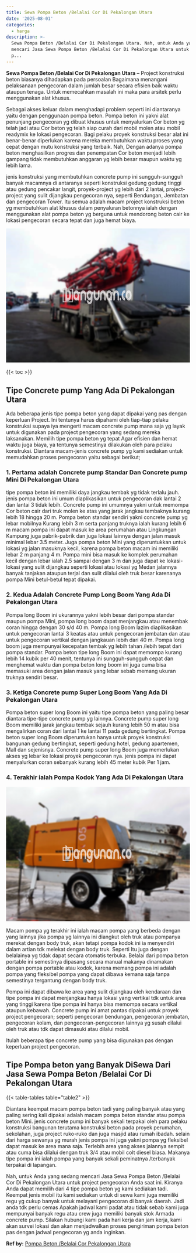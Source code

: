 ```yaml
---
title: Sewa Pompa Beton /Belalai Cor Di Pekalongan Utara
date: '2025-08-01'
categories:
  - harga
description: >-
  Sewa Pompa Beton /Belalai Cor Di Pekalongan Utara. Nah, untuk Anda yang sedang
  mencari Jasa Sewa Pompa Beton /Belalai Cor Di Pekalongan Utara untuk project
  p...
---
```


**Sewa Pompa Beton /Belalai Cor Di Pekalongan Utara** – Project konstruksi beton biasanya dihadapkan pada persoalan Bagaimana menangani pelaksanaan pengecoran dalam jumlah besar secara efisien baik waktu ataupun tenaga. Untuk memecahkan masalah ini maka para arsitek perlu menggunakan alat khusus.

Sebagai akses keluar dalam menghadapi problem seperti ini diantaranya yaitu dengan penggunaan pompa beton. Pompa beton ini yakni alat penunjang pengecoran yg dibuat khusus untuk menyalurkan Cor beton yg telah jadi atau Cor beton yg telah siap curah dari mobil molen atau mobil readymix ke lokasi pengecoran. Bagi pelaku proyek konstruksi besar alat ini benar-benar diperlukan karena mereka membutuhkan waktu proses yang cepat dengan mutu konstruksi yang terbaik. Nah, Dengan adanya pompa beton menghasilkan progres dan penempatan Cor beton menjadi lebih gampang tidak membutuhkan anggaran yg lebih besar maupun waktu yg lebih lama.

jenis konstruksi yang membutuhkan concrete pump ini sungguh-sungguh banyak macamnya di antaranya seperti konstruksi gedung gedung tinggi atau gedung pencakar langit, proyek-project yg lebih dari 2 lantai, project-project yang sulit dijangkau pengecoran nya, seperti Bendungan, Jembatan dan pengecoran Tower. Itu semua adalah macam project konstruksi beton yg membutuhkan alat khusus dalam penyaluran betonnya ialah dengan menggunakan alat pompa beton yg berguna untuk mendorong beton cair ke lokasi pengecoran secara tepat dan juga hemat biaya.

![Sewa Pompa Beton /Belalai Cor Di Pekalongan Utara](/images/sewa-concrete-pump-34.png)

{{< toc >}}

## Tipe Concrete pump Yang Ada Di Pekalongan Utara

Ada beberapa jenis tipe pompa beton yang dapat dipakai yang pas dengan keperluan Project. Ini tentunya harus dipahami oleh tiap-tiap pelaku konstruksi supaya iya mengerti macam concrete pump mana saja yg layak untuk digunakan pada project pengecoran yang sedang mereka laksanakan. Memilih tipe pompa beton yg tepat Agar efisien dan hemat waktu juga biaya, ya tentunya semestinya dilakukan oleh para pelaku konstruksi. Diantara macam-jenis concrete pump yg kami sediakan untuk memudahkan proses pengecoran yaitu sebagai berikut;

### 1\. Pertama adalah Concrete pump Standar Dan Concrete pump Mini Di Pekalongan Utara

tipe pompa beton ini memiliki daya jangkau tembak yg tidak terlalu jauh. jenis pompa beton ini umum diaplikasikan untuk pengecoran dak lantai 2 dan lantai 3 tidak lebih. Concrete pump ini umumnya yakni untuk memompa Cor beton cair dari truk molen ke atas yang jarak jangkau tembaknya kurang lebih 18 hingga 20 m. Pompa beton standar sendiri yakni concrete pump yg lebar mobilnya Kurang lebih 3 m serta panjang truknya ialah kurang lebih 6 m macam pompa ini dapat masuk ke area perumahan atau Lingkungan Kampung juga pabrik-pabrik dan juga lokasi lainnya dengan jalan masuk minimal lebar 3.5 meter. Juga pompa beton Mini yang diperuntukkan untuk lokasi yg jalan masuknya kecil, karena pompa beton macam ini memiliki lebar 2 m panjang 4 m. Pompa mini bisa masuk ke komplek perumahan kecil dengan lebar ialah 2.5 sampai dengan 3 m dan juga dapat ke lokasi-lokasi yang sulit dijangkau seperti lokasi atau lokasi yg Medan jalannya banyak tanjakan ataupun terjal dan sulit dilalui oleh truk besar karenanya pompa Mini betul-betul tepat dipakai.

### 2\. Kedua Adalah Concrete Pump Long Boom Yang Ada Di Pekalongan Utara

Pompa long Boom ini ukurannya yakni lebih besar dari pompa standar maupun pompa Mini, pompa long boom dapat menjangkau atau menembak coran hingga dengan 30 s/d 40 m. Pompa long Boom lazim diaplikasikan untuk pengecoran lantai 3 keatas atau untuk pengecoran jembatan dan atau untuk pengecoran vertikal dengan jangkauan lebih dari 40 m. Pompa long boom juga mempunyai kecepatan tembak yg lebih tahan /lebih tepat dari pompa standar. Pompa beton tipe long Boom ini dapat memompa kurang lebih 14 kubik per 40 menit, tentunya ini sungguh-sungguh cepat dan menghemat waktu dan pompa beton long boom ini juga cuma bisa memasuki area dengan jalan masuk yang lebar sebab memang ukuran truknya sendiri besar.

### 3\. Ketiga Concrete pump Super Long Boom Yang Ada Di Pekalongan Utara

Pompa beton super long Boom ini yaitu tipe pompa beton yang paling besar diantara tipe-tipe concrete pump yg lainnya. Concrete pump super long Boom memiliki jarak jangkau tembak sejauh kurang lebih 50 m atau bisa mengalirkan coran dari lantai 1 ke lantai 11 pada gedung bertingkat. Pompa beton super long Boom diperuntukan hanya untuk proyek konstruksi bangunan gedung bertingkat, seperti gedung hotel, gedung apartemen, Mall dan sejenisnya. Concrete pump super long Boom juga memerlukan akses yg lebar ke lokasi proyek pengecoran nya. jenis pompa ini dapat menyalurkan coran sebanyak kurang lebih 45 meter kubik Per 1 jam.

### 4\. Terakhir ialah Pompa Kodok Yang Ada Di Pekalongan Utara

![Sewa Pompa Beton /Belalai Cor Di Pekalongan Utara](/images/sewa-concrete-pump-22.png)

Macam pompa yg terakhir ini ialah macam pompa yang berbeda dengan yang lainnya jika pompa yg lainnya ini diangkut oleh truk atau pompanya merekat dengan body truk, akan tetapi pompa kodok ini ia menyendiri dalam artian tdk melekat dengan body truk. Seperti Itu juga dengan belalainya yg tidak dapat secara otomatis terbuka. Belalai dari pompa beton portable ini semestinya dipasang secara manual makanya dinamakan dengan pompa portable atau kodok, karena memang pompa ini adalah pompa yang fleksibel pompa yang dapat dibawa kemana saja tanpa semestinya tergantung dengan body truk.

Pompa ini dapat dibawa ke area yang sulit dijangkau oleh kendaraan dan tipe pompa ini dapat menjangkau hanya lokasi yang vertikal tdk untuk area yang tinggi karena tipe pompa ini hanya bisa memompa secara vertikal ataupun kebawah. Concrete pump ini amat pantas dipakai untuk proyek project pengecoran; seperti pengecoran bendungan, pengecoran jembatan, pengecoran kolam, dan pengecoran-pengecoran lainnya yg susah dilalui oleh truk atau tdk dapat dimasuki atau dilalui mobil.

Itulah beberapa tipe concrete pump yang bisa digunakan pas dengan keperluan project pengecoran.

## Tipe Pompa beton yang Banyak DiSewa Dari Jasa Sewa Pompa Beton /Belalai Cor Di Pekalongan Utara

{{< table-tables table="table2" >}}

Diantara keempat macam pompa beton tadi yang paling banyak atau yang paling sering kali dipakai adalah macam pompa beton standar atau pompa beton Mini. jenis concrete pump ini banyak sekali terpakai oleh para pelaku konstruksi bangunan terutama konstruksi beton pada proyek perumahan, sekolahan, juga project ruko-ruko dan juga masjid atau rumah ibadah. selain dari harga sewanya yg murah jenis pompa ini juga yakni pompa yg fleksibel dapat masuk ke area mana saja. Terlebih area yang akses jalannya sempit atau cuma bisa dilalui dengan truk 3/4 atau mobil colt diesel biasa. Makanya tipe pompa ini ialah pompa yang banyak sekali peminatnya /terbanyak terpakai di lapangan.

Nah, untuk Anda yang sedang mencari Jasa Sewa Pompa Beton /Belalai Cor Di Pekalongan Utara untuk project pengecoran Anda saat ini. Kiranya Anda dapat memilih dari 4 tipe pompa beton yg kami sediakan tadi. Keempat jenis mobil itu kami sediakan untuk di sewa kami juga memiliki regu yg cukup banyak untuk melayani pengecoran di banyak daerah. Jadi anda tdk perlu cemas Apakah jadwal kami padat atau tidak sebab kami juga mempunyai banyak regu atau crew juga memiliki banyak stok Armada concrete pump. Silakan hubungi kami pada hari kerja dan jam kerja, kami akan survei lokasi dan akan menjadwalkan proses pengiriman pompa beton pas dengan jadwal pengecoran yg anda inginkan.

**Ref by:** [Pompa Beton /Belalai Cor Pekalongan Utara](https://id.wikipedia.org/wiki/Pompa)
